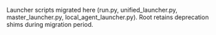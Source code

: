 Launcher scripts migrated here (run.py, unified_launcher.py, master_launcher.py, local_agent_launcher.py).
Root retains deprecation shims during migration period.
